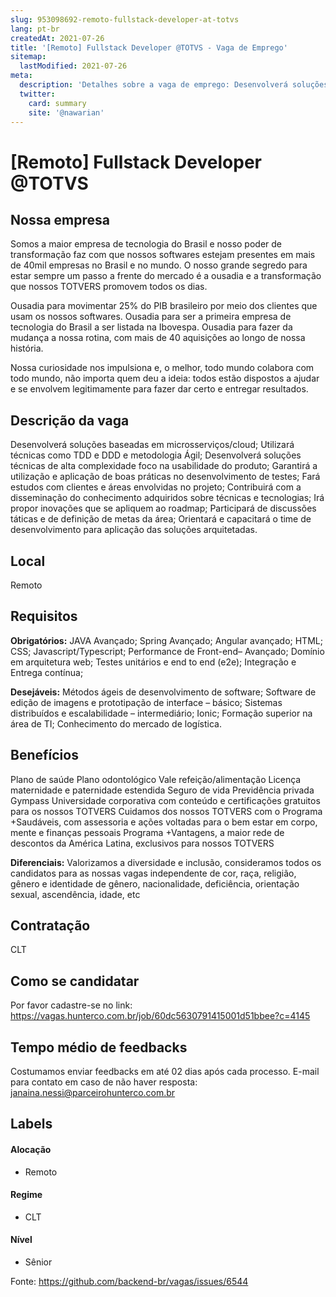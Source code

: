 ```yaml
---
slug: 953098692-remoto-fullstack-developer-at-totvs
lang: pt-br
createdAt: 2021-07-26
title: '[Remoto] Fullstack Developer @TOTVS - Vaga de Emprego'
sitemap:
  lastModified: 2021-07-26
meta:
  description: 'Detalhes sobre a vaga de emprego: Desenvolverá soluções baseadas em microsserviços/cloud; Utilizará técnicas como TDD e DDD e metodologia Ágil; Desenvolverá soluções técnicas de alta complexidade foco na usabilidade do produto; Garantirá a utilização e aplicação de boas práticas no desenvolvimento de testes; Fará estudos com clientes e áreas envolvidas no projeto; Contribuirá com a disseminação do conhecimento adquiridos sobre técnicas e tecnologias; Irá propor inovações que se apliquem ao roadmap; Participará de discussões táticas e de definição de metas da área; Orientará e capacitará o time de desenvolvimento para aplicação das soluções arquitetadas.'
  twitter:
    card: summary
    site: '@nawarian'
---
```


# [Remoto] Fullstack Developer @TOTVS

## Nossa empresa

Somos a maior empresa de tecnologia do Brasil e nosso poder de transformação faz com que nossos softwares estejam presentes em mais de 40mil empresas no Brasil e no mundo.
O nosso grande segredo para estar sempre um passo a frente do mercado é a ousadia e a transformação que nossos TOTVERS promovem todos os dias.

Ousadia para movimentar 25% do PIB brasileiro por meio dos clientes que usam os nossos softwares.
Ousadia para ser a primeira empresa de tecnologia do Brasil a ser listada na Ibovespa.
Ousadia para fazer da mudança a nossa rotina, com mais de 40 aquisições ao longo de nossa história.

Nossa curiosidade nos impulsiona e, o melhor, todo mundo colabora com todo mundo, não importa quem deu a ideia: todos estão dispostos a ajudar e se envolvem legitimamente para fazer dar certo e entregar resultados.

## Descrição da vaga

Desenvolverá soluções baseadas em microsserviços/cloud;
Utilizará técnicas como TDD e DDD e metodologia Ágil;
Desenvolverá soluções técnicas de alta complexidade foco na usabilidade do produto;
Garantirá a utilização e aplicação de boas práticas no desenvolvimento de testes;
Fará estudos com clientes e áreas envolvidas no projeto;
Contribuirá com a disseminação do conhecimento adquiridos sobre técnicas e tecnologias;
Irá propor inovações que se apliquem ao roadmap;
Participará de discussões táticas e de definição de metas da área;
Orientará e capacitará o time de desenvolvimento para aplicação das soluções arquitetadas.

## Local

Remoto

## Requisitos

**Obrigatórios:**
JAVA Avançado;
Spring Avançado;
Angular avançado;
HTML;
CSS;
Javascript/Typescript;
Performance de Front-end– Avançado;
Domínio em arquitetura web;
Testes unitários e end to end (e2e);
Integração e Entrega contínua;

**Desejáveis:**
Métodos ágeis de desenvolvimento de software;
Software de edição de imagens e prototipação de interface – básico;
Sistemas distribuídos e escalabilidade – intermediário;
Ionic;
Formação superior na área de TI;
Conhecimento do mercado de logística.

## Benefícios
Plano de saúde
Plano odontológico
Vale refeição/alimentação
Licença maternidade e paternidade estendida
Seguro de vida
Previdência privada
Gympass
Universidade corporativa com conteúdo e certificações gratuitos para os nossos TOTVERS
Cuidamos dos nossos TOTVERS com o Programa +Saudáveis, com assessoria e ações voltadas para o bem estar em corpo, mente e finanças pessoais
Programa +Vantagens, a maior rede de descontos da América Latina, exclusivos para nossos TOTVERS

**Diferenciais:**
Valorizamos a diversidade e inclusão, consideramos todos os candidatos para as nossas vagas independente de cor, raça, religião, gênero e identidade de gênero, nacionalidade, deficiência, orientação sexual, ascendência, idade, etc

## Contratação

CLT

## Como se candidatar

Por favor cadastre-se no link: https://vagas.hunterco.com.br/job/60dc5630791415001d51bbee?c=4145

## Tempo médio de feedbacks

Costumamos enviar feedbacks em até 02 dias após cada processo.
E-mail para contato em caso de não haver resposta: janaina.nessi@parceirohunterco.com.br

## Labels
#### Alocação
- Remoto

#### Regime
- CLT

#### Nível
- Sênior





Fonte: https://github.com/backend-br/vagas/issues/6544